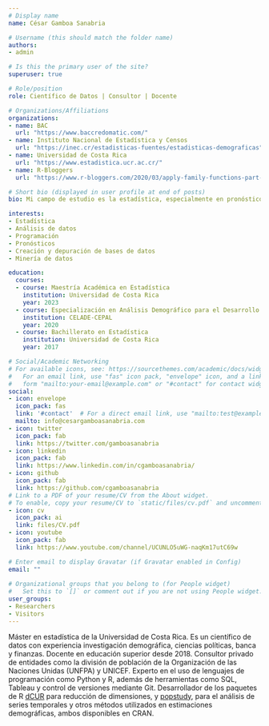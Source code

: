 ```yaml
---
# Display name
name: César Gamboa Sanabria

# Username (this should match the folder name)
authors:
- admin

# Is this the primary user of the site?
superuser: true

# Role/position
role: Científico de Datos | Consultor | Docente

# Organizations/Affiliations
organizations:
- name: BAC
  url: "https://www.baccredomatic.com/"
- name: Instituto Nacional de Estadística y Censos
  url: "https://inec.cr/estadisticas-fuentes/estadisticas-demograficas"
- name: Universidad de Costa Rica
  url: "https://www.estadistica.ucr.ac.cr/"
- name: R-Bloggers
  url: "https://www.r-bloggers.com/2020/03/apply-family-functions-part-4/"

# Short bio (displayed in user profile at end of posts)
bio: Mi campo de estudio es la estadística, especialmente en pronósticos, análisis de clasificación y temas demográficos con enfoque en programación.

interests:
- Estadística
- Análisis de datos
- Programación
- Pronósticos
- Creación y depuración de bases de datos
- Minería de datos

education:
  courses:
  - course: Maestría Académica en Estadística
    institution: Universidad de Costa Rica
    year: 2023
  - course: Especialización en Análisis Demográfico para el Desarrollo Sostenible
    institution: CELADE-CEPAL
    year: 2020
  - course: Bachillerato en Estadística
    institution: Universidad de Costa Rica
    year: 2017

# Social/Academic Networking
# For available icons, see: https://sourcethemes.com/academic/docs/widgets/#icons
#   For an email link, use "fas" icon pack, "envelope" icon, and a link in the
#   form "mailto:your-email@example.com" or "#contact" for contact widget.
social:
- icon: envelope
  icon_pack: fas
  link: '#contact'  # For a direct email link, use "mailto:test@example.org".
  mailto: info@cesargamboasanabria.com
- icon: twitter
  icon_pack: fab
  link: https://twitter.com/gamboasanabria
- icon: linkedin
  icon_pack: fab
  link: https://www.linkedin.com/in/cgamboasanabria/
- icon: github
  icon_pack: fab
  link: https://github.com/cgamboasanabria
# Link to a PDF of your resume/CV from the About widget.
# To enable, copy your resume/CV to `static/files/cv.pdf` and uncomment the lines below.  
- icon: cv
  icon_pack: ai
  link: files/CV.pdf
- icon: youtube
  icon_pack: fab
  link: https://www.youtube.com/channel/UCUNLO5uWG-naqKm17utC69w

# Enter email to display Gravatar (if Gravatar enabled in Config)
email: ""
  
# Organizational groups that you belong to (for People widget)
#   Set this to `[]` or comment out if you are not using People widget.  
user_groups:
- Researchers
- Visitors
---
```


Máster en estadística de la Universidad de Costa Rica. Es un científico de datos con experiencia investigación demográfica, ciencias políticas, banca y finanzas. Docente en educación superior desde 2018. Consultor privado de entidades como la división de población de la Organización de las Naciones Unidas (UNFPA) y UNICEF. Experto en el uso de lenguajes de programación como Python y R, además de herramientas como SQL, Tableau y control de versiones mediante Git. Desarrollador de los paquetes de R [dCUR](https://cran.r-project.org/web/packages/dCUR/index.html) para reducción de dimensiones, y [popstudy](https://cran.r-project.org/web/packages/popstudy/index.html), para el análisis de series temporales y otros métodos utilizados en estimaciones demográficas, ambos disponibles en CRAN.
